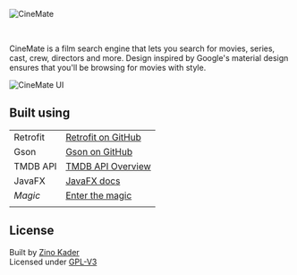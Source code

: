 ![CineMate](https://www.zinokader.se/img/CineMate_Logo.png)

<br>


CineMate is a film search engine that lets you search for movies, series, cast,
crew, directors and more. Design inspired by Google's material design ensures that
you'll be browsing for movies with style.


![CineMate UI](https://www.zinokader.se/img/cinemate_showcase.png)

Built using
----



  
  |  |  |
  | ------ | ------ |
  | Retrofit | [Retrofit on GitHub](https://github.com/square/retrofit) |
  | Gson | [Gson on GitHub](https://github.com/google/gson)|
  | TMDB API | [TMDB API Overview](https://www.themoviedb.org/documentation/api) |
  | JavaFX | [JavaFX docs](http://docs.oracle.com/javase/8/javase-clienttechnologies.htm)  |
  | <i>Magic</i> | [Enter the magic](https://www.zinokader.se) |
  |  |  |



License
----
Built by [Zino Kader](https://www.zinokader.se)
<br>
Licensed under [GPL-V3](LICENSE.md)
